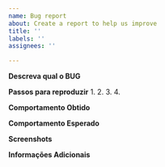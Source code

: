 ```yaml
---
name: Bug report
about: Create a report to help us improve
title: ''
labels: ''
assignees: ''

---
```


**Descreva qual o BUG**

**Passos para reproduzir**
1. 
2. 
3. 
4. 

**Comportamento Obtido**

**Comportamento Esperado**

**Screenshots**

**Informações Adicionais**
